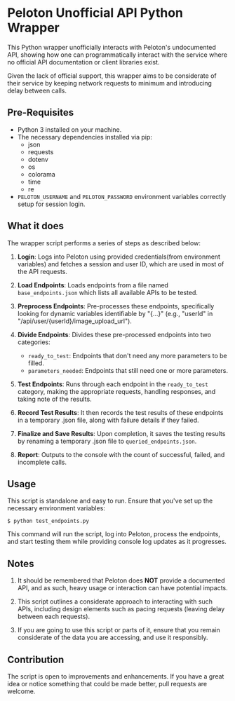 # Peloton Unofficial API Python Wrapper
This Python wrapper unofficially interacts with Peloton's undocumented API, showing how one can programmatically interact with the service where no official API documentation or client libraries exist. 

Given the lack of official support, this wrapper aims to be considerate of their service by keeping network requests to minimum and introducing delay between calls. 

## Pre-Requisites
- Python 3 installed on your machine.
- The necessary dependencies installed via pip:
  - json
  - requests
  - dotenv
  - os
  - colorama
  - time
  - re
- `PELOTON_USERNAME` and `PELOTON_PASSWORD` environment variables correctly setup for session login.

## What it does
The wrapper script performs a series of steps as described below:

1. **Login**: Logs into Peloton using provided credentials(from environment variables) and fetches a session and user ID, which are used in most of the API requests.

2. **Load Endpoints**: Loads endpoints from a file named `base_endpoints.json` which lists all available APIs to be tested.

3. **Preprocess Endpoints**: Pre-processes these endpoints, specifically looking for dynamic variables identifiable by "{...}" (e.g., "userId" in "/api/user/{userId}/image_upload_url"). 

4. **Divide Endpoints**: Divides these pre-processed endpoints into two categories:
   - `ready_to_test`: Endpoints that don't need any more parameters to be filled.
   - `parameters_needed`: Endpoints that still need one or more parameters.

5. **Test Endpoints**: Runs through each endpoint in the `ready_to_test` category, making the appropriate requests, handling responses, and taking note of the results.

6. **Record Test Results**: It then records the test results of these endpoints in a temporary .json file, along with failure details if they failed.

7. **Finalize and Save Results**: Upon completion, it saves the testing results by renaming a temporary .json file to `queried_endpoints.json`. 

8. **Report**: Outputs to the console with the count of successful, failed, and incomplete calls.

## Usage
This script is standalone and easy to run. Ensure that you've set up the necessary environment variables:

```
$ python test_endpoints.py
```
This command will run the script, log into Peloton, process the endpoints, and start testing them while providing console log updates as it progresses.

## Notes
1. It should be remembered that Peloton does **NOT** provide a documented API, and as such, heavy usage or interaction can have potential impacts. 

2. This script outlines a considerate approach to interacting with such APIs, including design elements such as pacing requests (leaving delay between each requests).

3. If you are going to use this script or parts of it, ensure that you remain considerate of the data you are accessing, and use it responsibly.

## Contribution
The script is open to improvements and enhancements. If you have a great idea or notice something that could be made better, pull requests are welcome. 
